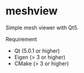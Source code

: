 meshview
========

Simple mesh viewer with Qt5.

Requirement
- Qt (5.0.1 or higher)
- Eigen (> 3 or higher)
- CMake (> 3 or higher)

